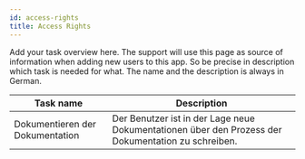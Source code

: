 ```yaml
---
id: access-rights
title: Access Rights
---
```

Add your task overview here. The support will use this page as source of
information when adding new users to this app. So be precise in description
which task is needed for what. The name and the description is always in
German.

| Task name                       | Description                                                                                        |
| ------------------------------- | -------------------------------------------------------------------------------------------------- |
| Dokumentieren der Dokumentation | Der Benutzer ist in der Lage neue Dokumentationen über den Prozess der Dokumentation zu schreiben. |